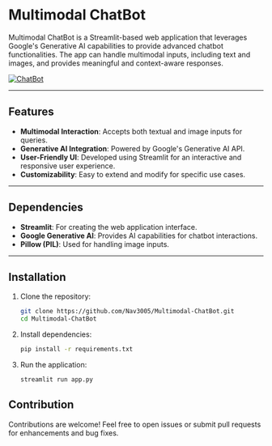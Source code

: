 # Multimodal ChatBot

Multimodal ChatBot is a Streamlit-based web application that leverages Google's Generative AI capabilities to provide advanced chatbot functionalities. The app can handle multimodal inputs, including text and images, and provides meaningful and context-aware responses.

[![ChatBot](https://img.shields.io/badge/ChatBot-%23FE4B4B.svg?style=for-the-badge&logo=streamlit&logoColor=white)](https://nav3005-mcb.streamlit.app/)

---

## Features

- **Multimodal Interaction**: Accepts both textual and image inputs for queries.
- **Generative AI Integration**: Powered by Google's Generative AI API.
- **User-Friendly UI**: Developed using Streamlit for an interactive and responsive user experience.
- **Customizability**: Easy to extend and modify for specific use cases.

---

## Dependencies
-	**Streamlit**: For creating the web application interface.
-	**Google Generative AI**: Provides AI capabilities for chatbot interactions.
-	**Pillow (PIL)**: Used for handling image inputs.

---

## Installation

1. Clone the repository:
   ```bash
   git clone https://github.com/Nav3005/Multimodal-ChatBot.git
   cd Multimodal-ChatBot
   ```
2. Install dependencies:
    ```bash
    pip install -r requirements.txt
    ```
3. Run the application:
   ```bash
   streamlit run app.py
   ```
## Contribution 
Contributions are welcome! Feel free to open issues or submit pull requests for enhancements and bug fixes.
